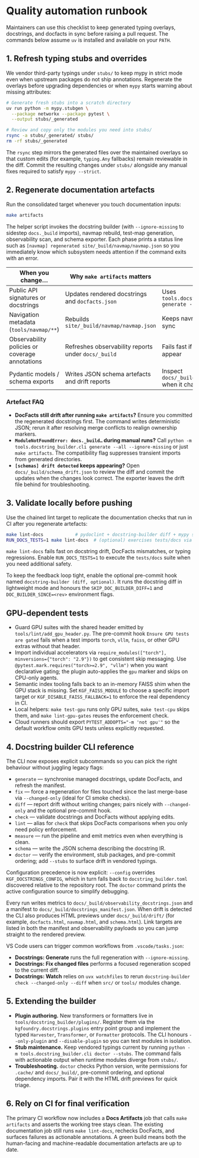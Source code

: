 # Quality automation runbook

Maintainers can use this checklist to keep generated typing overlays, docstrings,
and docfacts in sync before raising a pull request. The commands below assume
`uv` is installed and available on your `PATH`.

## 1. Refresh typing stubs and overrides

We vendor third-party typings under `stubs/` to keep mypy in strict mode even
when upstream packages do not ship annotations. Regenerate the overlays before
upgrading dependencies or when `mypy` starts warning about missing attributes:

```bash
# Generate fresh stubs into a scratch directory
uv run python -m mypy.stubgen \
  --package networkx --package pytest \
  --output stubs/_generated

# Review and copy only the modules you need into stubs/
rsync -a stubs/_generated/ stubs/
rm -rf stubs/_generated
```

The `rsync` step mirrors the generated files over the maintained overlays so
that custom edits (for example, `typing.Any` fallbacks) remain reviewable in the
diff. Commit the resulting changes under `stubs/` alongside any manual fixes
required to satisfy `mypy --strict`.

## 2. Regenerate documentation artefacts

Run the consolidated target whenever you touch documentation inputs:

```bash
make artifacts
```

The helper script invokes the docstring builder (with
`--ignore-missing` to sidestep `docs._build` imports), navmap rebuild,
test-map generation, observability scan, and schema exporter. Each phase prints
a status line such as `[navmap] regenerated site/_build/navmap/navmap.json` so
you immediately know which subsystem needs attention if the command exits with
an error.

| When you change…                                   | Why `make artifacts` matters                         | Notes |
| -------------------------------------------------- | ---------------------------------------------------- | ----- |
| Public API signatures or docstrings                | Updates rendered docstrings and `docfacts.json`      | Uses `tools.docstring_builder.cli generate --all`
| Navigation metadata (`tools/navmap/**`)             | Rebuilds `site/_build/navmap/navmap.json`            | Keeps navmaps/test maps in sync |
| Observability policies or coverage annotations     | Refreshes observability reports under `docs/_build`  | Fails fast if new lint errors appear |
| Pydantic models / schema exports                   | Writes JSON schema artefacts and drift reports       | Inspect `docs/_build/schema_drift.json` when it changes |

### Artefact FAQ

- **DocFacts still drift after running `make artifacts`?** Ensure you committed
  the regenerated docstrings first. The command writes deterministic JSON; rerun
  it after resolving merge conflicts to realign ownership markers.
- **`ModuleNotFoundError: docs._build…` during manual runs?** Call
  `python -m tools.docstring_builder.cli generate --all --ignore-missing` or just
  `make artifacts`. The compatibility flag suppresses transient imports from
  generated directories.
- **`[schemas] drift detected` keeps appearing?** Open
  `docs/_build/schema_drift.json` to review the diff and commit the updates when
  the changes look correct. The exporter leaves the drift file behind for
  troubleshooting.

## 3. Validate locally before pushing

Use the chained lint target to replicate the documentation checks that run in
CI after you regenerate artefacts:

```bash
make lint-docs            # pydoclint + docstring-builder diff + mypy strict
RUN_DOCS_TESTS=1 make lint-docs  # (optional) exercises tests/docs via pytest
```

`make lint-docs` fails fast on docstring drift, DocFacts mismatches, or typing
regressions. Enable `RUN_DOCS_TESTS=1` to execute the `tests/docs` suite when
you need additional safety.

To keep the feedback loop tight, enable the optional pre-commit hook named
`docstring-builder (diff, optional)`. It runs the docstring diff in lightweight
mode and honours the `SKIP_DOC_BUILDER_DIFF=1` and
`DOC_BUILDER_SINCE=<rev>` environment flags.

## GPU-dependent tests

- Guard GPU suites with the shared header emitted by
  `tools/lint/add_gpu_header.py`. The pre-commit hook `Ensure GPU tests are gated`
  fails when a test imports `torch`, `vllm`, `faiss`, or other GPU extras without
  that header.
- Import individual accelerators via
  `require_modules(["torch"], minversions={"torch": "2.9"})` to get consistent
  skip messaging. Use `@pytest.mark.requires("torch>=2.9", "vllm")` when you want
  declarative gating; the plugin auto-applies the `gpu` marker and skips on
  CPU-only agents.
- Semantic index tooling falls back to an in-memory FAISS shim when the GPU
  stack is missing. Set `KGF_FAISS_MODULE` to choose a specific import target or
  `KGF_DISABLE_FAISS_FALLBACK=1` to enforce the real dependency in CI.
- Local helpers: `make test-gpu` runs only GPU suites,
  `make test-cpu` skips them, and `make lint-gpu-gates` reuses the
  enforcement check.
- Cloud runners should export `PYTEST_ADDOPTS="-m 'not gpu'"` so the default
  workflow omits GPU tests unless explicitly requested.

## 4. Docstring builder CLI reference

The CLI now exposes explicit subcommands so you can pick the right behaviour
without juggling legacy flags:

- `generate` — synchronise managed docstrings, update DocFacts, and refresh the
  manifest.
- `fix` — force a regeneration for files touched since the last merge-base via
  `--changed-only` (ideal for CI smoke checks).
- `diff` — report drift without writing changes; pairs nicely with
  `--changed-only` and the optional pre-commit hook.
- `check` — validate docstrings and DocFacts without applying edits.
- `lint` — alias for `check` that skips DocFacts comparisons when you only need
  policy enforcement.
- `measure` — run the pipeline and emit metrics even when everything is clean.
- `schema` — write the JSON schema describing the docstring IR.
- `doctor` — verify the environment, stub packages, and pre-commit ordering; add
  `--stubs` to surface drift in vendored typings.

Configuration precedence is now explicit: `--config` overrides
`KGF_DOCSTRINGS_CONFIG`, which in turn falls back to `docstring_builder.toml`
discovered relative to the repository root. The `doctor` command prints the
active configuration source to simplify debugging.

Every run writes metrics to `docs/_build/observability_docstrings.json` and a
manifest to `docs/_build/docstrings_manifest.json`. When drift is detected the
CLI also produces HTML previews under `docs/_build/drift/` (for example,
`docfacts.html`, `navmap.html`, and `schema.html`). Link targets are listed in
both the manifest and observability payloads so you can jump straight to the
rendered preview.

VS Code users can trigger common workflows from `.vscode/tasks.json`:

- **Docstrings: Generate** runs the full regeneration with
  `--ignore-missing`.
- **Docstrings: Fix changed files** performs a focused regeneration scoped to
  the current diff.
- **Docstrings: Watch** relies on `uvx watchfiles` to rerun
  `docstring-builder check --changed-only --diff` when `src/` or `tools/`
  modules change.

## 5. Extending the builder

- **Plugin authoring.** New transformers or formatters live in
  `tools/docstring_builder/plugins/`. Register them via the
  `kgfoundry.docstrings.plugins` entry point group and implement the typed
  `Harvester`, `Transformer`, or `Formatter` protocols. The CLI honours
  `--only-plugin` and `--disable-plugin` so you can test modules in isolation.
- **Stub maintenance.** Keep vendored typings current by running
  `python -m tools.docstring_builder.cli doctor --stubs`. The command fails with
  actionable output when runtime modules diverge from `stubs/`.
- **Troubleshooting.** `doctor` checks Python version, write permissions for
  `.cache/` and `docs/_build/`, pre-commit ordering, and optional dependency
  imports. Pair it with the HTML drift previews for quick triage.

## 6. Rely on CI for final verification

The primary CI workflow now includes a **Docs Artifacts** job that calls
`make artifacts` and asserts the working tree stays clean. The existing
documentation job still runs `make lint-docs`, rechecks DocFacts, and surfaces
failures as actionable annotations. A green build means both the human-facing
and machine-readable documentation artefacts are up to date.
